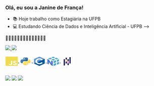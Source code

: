 
### Olá, eu sou a Janine de França!

- 📚 Hoje trabalho como Estagiária na UFPB
- 💻 Estudando Ciência de Dados e Inteligência Artificial - UFPB
-->

🌼🌼🌼🌼🌼🌼🌼🌼🌼🌼🌼🌼🌼🌼

<div>
 
  <a href="https://github.com/janinefr">
  <img height="145em" src="https://github-readme-stats.vercel.app/api?username=janinefr&theme=dark&show_icons=true"/>
  <img height="140em" src="https://github-readme-stats.vercel.app/api/top-langs/?username=janinefr&layout=compact&langs_count=8&theme=dark"/>   
</div>
  
  <div style="display: inline_block"><br>
  <img align="center" alt="jan-Js" height="30" width="40" src="https://raw.githubusercontent.com/devicons/devicon/master/icons/javascript/javascript-plain.svg">
  <img align="center" alt="jan-Python" height="30" width="40" src="https://raw.githubusercontent.com/devicons/devicon/master/icons/python/python-original.svg">
  <img align="center" alt="jan-Csharp" height="30" width="40" src="https://raw.githubusercontent.com/devicons/devicon/master/icons/c/c-original.svg">
  <img align="center" alt="jan-Csharp" height="30" width="40" src="https://raw.githubusercontent.com/devicons/devicon/master/icons/numpy/numpy-original.svg">
  <img align="center" alt="jan-Csharp" height="30" width="40" src="https://raw.githubusercontent.com/devicons/devicon/master/icons/pandas/pandas-original.svg">
</div>
  
  ##
  
  <div>
  <a href="https://instagram.com/janinefrn" target="_blank"><img src="https://img.shields.io/badge/-Instagram-%23E4405F?style=for-the-badge&logo=instagram&logoColor=white" target="_blank"></a>
  <a href = "mailto:janine.freire@academico.ufpb.br"><img src="https://img.shields.io/badge/-Gmail-%23333?style=for-the-badge&logo=gmail&logoColor=white" target="_blank"></a>
  <a href="https://www.linkedin.com/in/janine-de-fran%C3%A7a-001976190/" target="_blank"><img src="https://img.shields.io/badge/-LinkedIn-%230077B5?style=for-the-badge&logo=linkedin&logoColor=white" target="_blank"></a> 
    
  </div>
 

